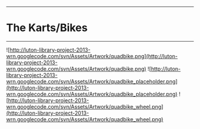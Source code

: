 
---

# The Karts/Bikes #

---


![http://luton-library-project-2013-wrn.googlecode.com/svn/Assets/Artwork/quadbike.png](http://luton-library-project-2013-wrn.googlecode.com/svn/Assets/Artwork/quadbike.png)
![http://luton-library-project-2013-wrn.googlecode.com/svn/Assets/Artwork/quadbike_placeholder.png](http://luton-library-project-2013-wrn.googlecode.com/svn/Assets/Artwork/quadbike_placeholder.png)
![http://luton-library-project-2013-wrn.googlecode.com/svn/Assets/Artwork/quadbike_wheel.png](http://luton-library-project-2013-wrn.googlecode.com/svn/Assets/Artwork/quadbike_wheel.png)